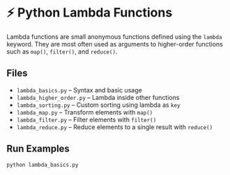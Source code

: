 # ⚡ Python Lambda Functions

Lambda functions are small anonymous functions defined using the `lambda` keyword. They are most often used as arguments to higher-order functions such as `map()`, `filter()`, and `reduce()`.

## Files

- `lambda_basics.py` – Syntax and basic usage
- `lambda_higher_order.py` – Lambda inside other functions
- `lambda_sorting.py` – Custom sorting using lambda as `key`
- `lambda_map.py` – Transform elements with `map()`
- `lambda_filter.py` – Filter elements with `filter()`
- `lambda_reduce.py` – Reduce elements to a single result with `reduce()`

## Run Examples

```bash
python lambda_basics.py
```
